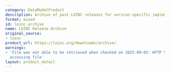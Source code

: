 ```yaml
---
category: DataModelProduct
description: Archive of past LOINC releases for version-specific implementations
format: mixed
id: loinc.archive
name: LOINC Release Archive
original_source:
- loinc
product_url: https://loinc.org/downloads/archive/
warnings:
- 'File was not able to be retrieved when checked on 2025-09-03: HTTP 503 error when
  accessing file'
layout: product_detail
---
```


